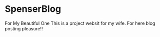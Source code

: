 # SpenserBlog
For My Beautiful One
This is a project websit for my wife. For here blog posting pleasure!!
